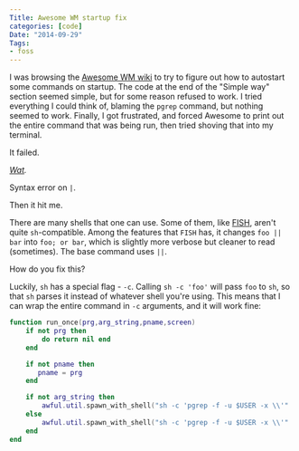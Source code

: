 ```yaml
---
Title: Awesome WM startup fix
categories: [code]
Date: "2014-09-29"
Tags:
- foss
---
```


I was browsing the [Awesome WM wiki][Awesome wiki] to try to figure out how to autostart some commands on startup. The code at the end of the "Simple way" section seemed simple, but for some reason refused to work. I tried everything I could think of, blaming the `pgrep` command, but nothing seemed to work. Finally, I got frustrated, and forced Awesome to print out the entire command that was being run, then tried shoving that into my terminal.

It failed.

*[Wat].*

Syntax error on `|`.

Then it hit me.

There are many shells that one can use. Some of them, like [FISH], aren't quite `sh`-compatible. Among the features that `FISH` has, it changes `foo || bar` into `foo; or bar`, which is slightly more verbose but cleaner to read (sometimes). The base command uses `||`.

How do you fix this?

Luckily, `sh` has a special flag - `-c`. Calling `sh -c 'foo'` will pass `foo` to `sh`, so that `sh` parses it instead of whatever shell you're using. This means that I can wrap the entire command in `-c` arguments, and it will work fine:

```lua
function run_once(prg,arg_string,pname,screen)
    if not prg then
        do return nil end
    end

    if not pname then
       pname = prg
    end

    if not arg_string then
        awful.util.spawn_with_shell("sh -c 'pgrep -f -u $USER -x \\'" .. pname .. "\\' || (" .. prg .. ")'",screen)
    else
        awful.util.spawn_with_shell("sh -c 'pgrep -f -u $USER -x \\'" .. pname .. " ".. arg_string .."\\' || (" .. prg .. " " .. arg_string .. ")'",screen)
    end
end

```

[Awesome wiki]: http://awesome.naquadah.org/wiki/Autostart#Simple_way
[Wat]: https://www.destroyallsoftware.com/talks/wat
[FISH]: http://fishshell.com/
